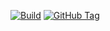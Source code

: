 [![Build](https://github.com/punkerside/titan-npm/actions/workflows/main.yml/badge.svg?branch=main)](https://github.com/punkerside/titan-npm/actions/workflows/main.yml)
[![GitHub Tag](https://img.shields.io/github/tag-date/punkerside/titan-npm.svg?style=plastic)](https://github.com/punkerside/titan-npm/tags/)
